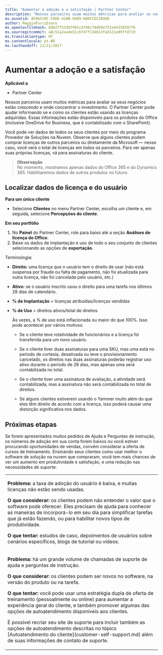```yaml
---
title: "Aumentar a adoção e a satisfação | Partner Center"
description: "Nossos parceiros usam muitos métricas para avaliar se seus negócios estão crescendo e onde concentrar o investimento. O Partner Center pode ajudar informando se e como os clientes estão usando as licenças adquiridas."
ms.assetid: AFA6539F-F8DE-410B-9409-886FCDC2A940
author: MaggiePucciEvans
ms.openlocfilehash: 8d02f753307991cd740c78db9e751a44358597f6
ms.sourcegitcommit: a8c51a2aade51c6fd7f134613fad121e89ffd719
ms.translationtype: HT
ms.contentlocale: pt-BR
ms.lasthandoff: 11/21/2017
---
```

# <a name="increase-adoption-and-satisfaction"></a>Aumentar a adoção e a satisfação

**Aplicável a**

-  Partner Center

Nossos parceiros usam muitos métricas para avaliar se seus negócios estão crescendo e onde concentrar o investimento. O Partner Center pode ajudar informando se e como os clientes estão usando as licenças adquiridas. Essas informações estão disponíveis para os produtos do Office (inclusive OneDrive for Business, que é contabilizado com o SharePoint).

Você pode ver dados de todos os seus clientes por meio do programa Provedor de Soluções na Nuvem. Observe que alguns clientes podem comprar licenças de outros parceiros ou diretamente da Microsoft — nesse caso, você verá o total de licenças em todos os parceiros. Para ver apenas suas próprias licenças, vá para assinaturas do cliente.

>**Observação**<br> No momento, mostramos apenas dados do Office 365 e do Dynamics 365. Habilitaremos dados de outros produtos no futuro.

## <a name="find-license-and-user-data"></a>Localizar dados de licença e do usuário


**Para um único cliente**

-   Selecione **Clientes** no menu Partner Center, escolha um cliente e, em seguida, selecione **Percepções do cliente**.

**Em seu portfólio**

1.  No **Painel** do Partner Center, role para baixo até a seção **Análises de licença do Office**.
2.  Baixe os dados de implantação e uso de todo o seu conjunto de clientes selecionando as opções de **exportação**.

Terminologia:

-   **Direito:** uma licença que o usuário tem o direito de usar (não está suspensa por fraude ou falta de pagamento, não foi atualizada para outra licença, não foi cancelada pelo usuário, etc.)

-   **Ativo:** se o usuário inscrito usou o direito para uma tarefa nos últimos 28 dias de calendário.

-   **% de Implantação** = licenças atribuídas/licenças vendidas

-   **% de Uso** = direitos ativos/total de direitos

    Às vezes, a % de uso está inflacionada ou maior do que 100%. Isso pode acontecer por vários motivos:

    -   Se o cliente teve rotatividade de funcionários e a licença foi transferida para um novo usuário.

    -   Se o cliente tiver duas assinaturas para uma SKU, mas uma está no período de cortesia, desativada ou teve o provisionamento cancelado, os direitos nas duas assinaturas poderão registrar uso ativo durante o período de 28 dias, mas apenas uma será contabilizada no total.

    -   Se o cliente tiver uma assinatura de avaliação, a atividade será contabilizada, mas a assinatura não será contabilizada no total de direitos.

    -   Se alguns clientes estiverem usando o Yammer muito além do que eles têm direito de acordo com a licença, isso poderá causar uma distorção significativa nos dados.

## <a name="next-steps"></a>Próximas etapas


Se forem apresentados muitos pedidos de Ajuda e Perguntas de instrução, os números de adoção em sua conta forem baixos ou você estiver procurando oportunidades de vendas, convém considerar a oferta de cursos de treinamento. Ensinando seus clientes como usar melhor o software de solução na nuvem que compraram, você tem mais chances de ver um aumento em produtividade e satisfação, e uma redução nas necessidades de suporte.

<table>
<colgroup>
<col width="100%" />
</colgroup>
<tbody>
<tr class="odd">
<td><p><strong>Problema:</strong> a taxa de adoção do usuário é baixa, e muitas licenças não estão sendo usadas.</p>
<p><strong>O que considerar:</strong> os clientes podem não entender o valor que o software pode oferecer. Eles precisam de ajuda para conhecer as maneiras de incorporá-lo em seu dia para simplificar tarefas que já estão fazendo, ou para habilitar novos tipos de produtividade.</p>
<p><strong>O que tentar:</strong> estudos de caso, depoimentos de usuários sobre cenários específicos, blogs de tutorial ou vídeos.</p></td>
</tr>
<tr class="even">
<td><p><strong>Problema:</strong> há um grande volume de chamadas de suporte de ajuda e perguntas de instrução.</p>
<p><strong>O que considerar:</strong> os clientes podem ser novos no software, na versão do produto ou na tarefa.</p>
<p><strong>O que tentar:</strong> você pode usar uma estratégia dupla de oferta de treinamento (pessoalmente ou online) para aumentar a experiência geral do cliente, e também promover algumas das opções de autoatendimento disponíveis aos clientes.</p>
<p>É possível recriar seu site de suporte para incluir também as opções de autoatendimento descritas no tópico [Autoatendimento do cliente](customer-self-support.md) além de suas informações de contato de suporte.</p></td>
</tr>
</tbody>
</table>

 

 

 



